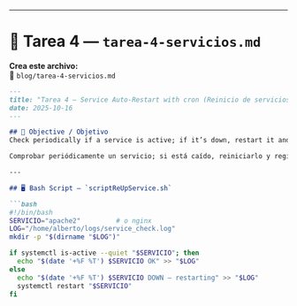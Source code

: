 
---

# 📄 **Tarea 4 — `tarea-4-servicios.md`**

**Crea este archivo:**  
📁 `blog/tarea-4-servicios.md`

```markdown
---
title: "Tarea 4 — Service Auto-Restart with cron (Reinicio de servicios)"
date: 2025-10-16
---

## 🎯 Objective / Objetivo
Check periodically if a service is active; if it’s down, restart it and log the event.

Comprobar periódicamente un servicio; si está caído, reiniciarlo y registrar.

---

## 🖥️ Bash Script — `scriptReUpService.sh`

```bash
#!/bin/bash
SERVICIO="apache2"         # o nginx
LOG="/home/alberto/logs/service_check.log"
mkdir -p "$(dirname "$LOG")"

if systemctl is-active --quiet "$SERVICIO"; then
  echo "$(date '+%F %T') $SERVICIO OK" >> "$LOG"
else
  echo "$(date '+%F %T') $SERVICIO DOWN — restarting" >> "$LOG"
  systemctl restart "$SERVICIO"
fi
